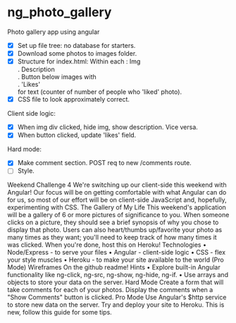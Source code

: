 # ng_photo_gallery
Photo gallery app using angular

- [x] Set up file tree: no database for starters.
- [x] Download some photos to images folder.
- [x] Structure for index.html: 
    Within each <span>: Img <div>. Description <div>. Button below images with <div>.
    'Likes' <div> for text (counter of number of people who 'liked' photo).
- [x] CSS file to look approximately correct.

Client side logic:
- [x] When img div clicked, hide img, show description. Vice versa.
- [x] When button clicked, update 'likes' field.

Hard mode:
- [x] Make comment section. POST req to new /comments route.
- [ ] Style. 

Weekend Challenge 4
We're switching up our client-side this weekend with Angular! Our focus will be on getting comfortable with what Angular can do for us, so most of our effort will be on client-side JavaScript and, hopefully, experimenting with CSS.
The Gallery of My Life
This weekend's application will be a gallery of 6 or more pictures of significance to you. When someone clicks on a picture, they should see a brief synopsis of why you chose to display that photo. Users can also heart/thumbs up/favorite your photo as many times as they want; you'll need to keep track of how many times it was clicked.
When you're done, host this on Heroku!
Technologies
	•	Node/Express - to serve your files
	•	Angular - client-side logic
	•	CSS - flex your style muscles
	•	Heroku - to make your site available to the world (Pro Mode)
Wireframes
On the github readme!
Hints
	•	Explore built-in Angular functionality like ng-click, ng-src, ng-show, ng-hide, ng-if.
	•	Use arrays and objects to store your data on the server.
Hard Mode
Create a form that will take comments for each of your photos. Display the comments when a "Show Comments" button is clicked.
Pro Mode
Use Angular's $http service to store new data on the server. Try and deploy your site to Heroku. This is new, follow this guide for some tips.